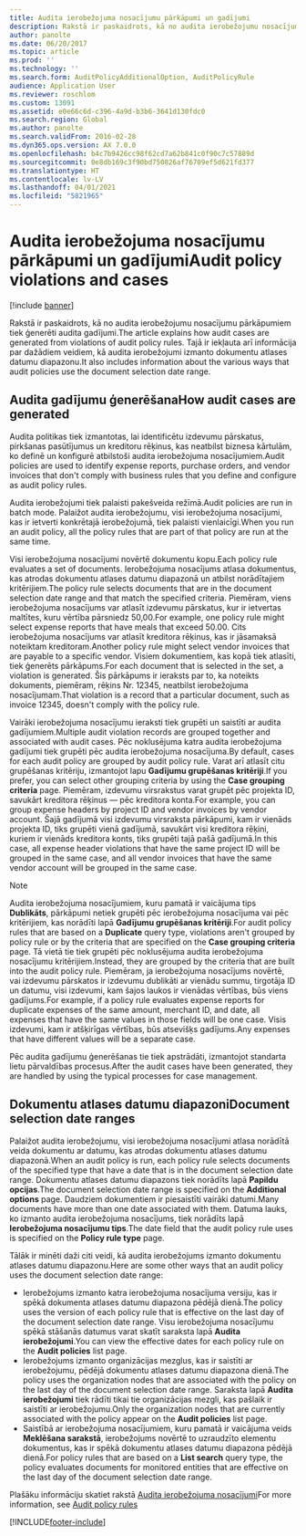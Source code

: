 ```yaml
---
title: Audita ierobežojuma nosacījumu pārkāpumi un gadījumi
description: Rakstā ir paskaidrots, kā no audita ierobežojumu nosacījumu pārkāpumiem tiek ģenerēti audita gadījumi. Tajā ir iekļauta arī informācija par dažādiem veidiem, kā audita ierobežojumi izmanto dokumentu atlases datumu diapazonu.
author: panolte
ms.date: 06/20/2017
ms.topic: article
ms.prod: ''
ms.technology: ''
ms.search.form: AuditPolicyAdditionalOption, AuditPolicyRule
audience: Application User
ms.reviewer: roschlom
ms.custom: 13091
ms.assetid: e0e66c6d-c396-4a9d-b3b6-3641d130fdc0
ms.search.region: Global
ms.author: panolte
ms.search.validFrom: 2016-02-28
ms.dyn365.ops.version: AX 7.0.0
ms.openlocfilehash: b4c7b9426cc98f62cd7a62b841c0f90c7c57889d
ms.sourcegitcommit: 0e8db169c3f90bd750826af76709ef5d621fd377
ms.translationtype: HT
ms.contentlocale: lv-LV
ms.lasthandoff: 04/01/2021
ms.locfileid: "5821965"
---
```

# <a name="audit-policy-violations-and-cases"></a><span data-ttu-id="dd96b-104">Audita ierobežojuma nosacījumu pārkāpumi un gadījumi</span><span class="sxs-lookup"><span data-stu-id="dd96b-104">Audit policy violations and cases</span></span>

[!include [banner](../includes/banner.md)]

<span data-ttu-id="dd96b-105">Rakstā ir paskaidrots, kā no audita ierobežojumu nosacījumu pārkāpumiem tiek ģenerēti audita gadījumi.</span><span class="sxs-lookup"><span data-stu-id="dd96b-105">The article explains how audit cases are generated from violations of audit policy rules.</span></span> <span data-ttu-id="dd96b-106">Tajā ir iekļauta arī informācija par dažādiem veidiem, kā audita ierobežojumi izmanto dokumentu atlases datumu diapazonu.</span><span class="sxs-lookup"><span data-stu-id="dd96b-106">It also includes information about the various ways that audit policies use the document selection date range.</span></span>

<a name="how-audit-cases-are-generated"></a><span data-ttu-id="dd96b-107">Audita gadījumu ģenerēšana</span><span class="sxs-lookup"><span data-stu-id="dd96b-107">How audit cases are generated</span></span>
-----------------------------

<span data-ttu-id="dd96b-108">Audita politikas tiek izmantotas, lai identificētu izdevumu pārskatus, pirkšanas pasūtījumus un kreditoru rēķinus, kas neatbilst biznesa kārtulām, ko definē un konfigurē atbilstoši audita ierobežojuma nosacījumiem.</span><span class="sxs-lookup"><span data-stu-id="dd96b-108">Audit policies are used to identify expense reports, purchase orders, and vendor invoices that don't comply with business rules that you define and configure as audit policy rules.</span></span> 

<span data-ttu-id="dd96b-109">Audita ierobežojumi tiek palaisti pakešveida režīmā.</span><span class="sxs-lookup"><span data-stu-id="dd96b-109">Audit policies are run in batch mode.</span></span> <span data-ttu-id="dd96b-110">Palaižot audita ierobežojumu, visi ierobežojuma nosacījumi, kas ir ietverti konkrētajā ierobežojumā, tiek palaisti vienlaicīgi.</span><span class="sxs-lookup"><span data-stu-id="dd96b-110">When you run an audit policy, all the policy rules that are part of that policy are run at the same time.</span></span>

<span data-ttu-id="dd96b-111">Visi ierobežojuma nosacījumi novērtē dokumentu kopu.</span><span class="sxs-lookup"><span data-stu-id="dd96b-111">Each policy rule evaluates a set of documents.</span></span> <span data-ttu-id="dd96b-112">Ierobežojuma nosacījums atlasa dokumentus, kas atrodas dokumentu atlases datumu diapazonā un atbilst norādītajiem kritērijiem.</span><span class="sxs-lookup"><span data-stu-id="dd96b-112">The policy rule selects documents that are in the document selection date range and that match the specified criteria.</span></span> <span data-ttu-id="dd96b-113">Piemēram, viens ierobežojuma nosacījums var atlasīt izdevumu pārskatus, kur ir ietvertas maltītes, kuru vērtība pārsniedz 50,00.</span><span class="sxs-lookup"><span data-stu-id="dd96b-113">For example, one policy rule might select expense reports that have meals that exceed 50.00.</span></span> <span data-ttu-id="dd96b-114">Cits ierobežojuma nosacījums var atlasīt kreditora rēķinus, kas ir jāsamaksā noteiktam kreditoram.</span><span class="sxs-lookup"><span data-stu-id="dd96b-114">Another policy rule might select vendor invoices that are payable to a specific vendor.</span></span> <span data-ttu-id="dd96b-115">Visiem dokumentiem, kas kopā tiek atlasīti, tiek ģenerēts pārkāpums.</span><span class="sxs-lookup"><span data-stu-id="dd96b-115">For each document that is selected in the set, a violation is generated.</span></span> <span data-ttu-id="dd96b-116">Šis pārkāpums ir ieraksts par to, ka noteikts dokuments, piemēram, rēķins Nr. 12345, neatbilst ierobežojuma nosacījumam.</span><span class="sxs-lookup"><span data-stu-id="dd96b-116">That violation is a record that a particular document, such as invoice 12345, doesn't comply with the policy rule.</span></span> 

<span data-ttu-id="dd96b-117">Vairāki ierobežojuma nosacījumu ieraksti tiek grupēti un saistīti ar audita gadījumiem.</span><span class="sxs-lookup"><span data-stu-id="dd96b-117">Multiple audit violation records are grouped together and associated with audit cases.</span></span> <span data-ttu-id="dd96b-118">Pēc noklusējuma katra audita ierobežojuma gadījumi tiek grupēti pēc audita ierobežojuma nosacījuma.</span><span class="sxs-lookup"><span data-stu-id="dd96b-118">By default, cases for each audit policy are grouped by audit policy rule.</span></span> <span data-ttu-id="dd96b-119">Varat arī atlasīt citu grupēšanas kritēriju, izmantojot lapu **Gadījumu grupēšanas kritēriji**.</span><span class="sxs-lookup"><span data-stu-id="dd96b-119">If you prefer, you can select other grouping criteria by using the **Case grouping criteria** page.</span></span> <span data-ttu-id="dd96b-120">Piemēram, izdevumu virsrakstus varat grupēt pēc projekta ID, savukārt kreditora rēķinus — pēc kreditora konta.</span><span class="sxs-lookup"><span data-stu-id="dd96b-120">For example, you can group expense headers by project ID and vendor invoices by vendor account.</span></span> <span data-ttu-id="dd96b-121">Šajā gadījumā visi izdevumu virsraksta pārkāpumi, kam ir vienāds projekta ID, tiks grupēti vienā gadījumā, savukārt visi kreditora rēķini, kuriem ir vienāds kreditora konts, tiks grupēti tajā pašā gadījumā.</span><span class="sxs-lookup"><span data-stu-id="dd96b-121">In this case, all expense header violations that have the same project ID will be grouped in the same case, and all vendor invoices that have the same vendor account will be grouped in the same case.</span></span> 

> [!NOTE]
> <span data-ttu-id="dd96b-122">Audita ierobežojuma nosacījumiem, kuru pamatā ir vaicājuma tips **Dublikāts**, pārkāpumi netiek grupēti pēc ierobežojuma nosacījuma vai pēc kritērijiem, kas norādīti lapā **Gadījumu grupēšanas kritēriji**.</span><span class="sxs-lookup"><span data-stu-id="dd96b-122">For audit policy rules that are based on a **Duplicate** query type, violations aren't grouped by policy rule or by the criteria that are specified on the **Case grouping criteria** page.</span></span> <span data-ttu-id="dd96b-123">Tā vietā tie tiek grupēti pēc noklusējuma audita ierobežojuma nosacījumu kritērijiem.</span><span class="sxs-lookup"><span data-stu-id="dd96b-123">Instead, they are grouped by the criteria that are built into the audit policy rule.</span></span> <span data-ttu-id="dd96b-124">Piemēram, ja ierobežojuma nosacījums novērtē, vai izdevumu pārskatos ir izdevumu dublikāti ar vienādu summu, tirgotāja ID un datumu, visi izdevumi, kam šajos laukos ir vienādas vērtības, būs viens gadījums.</span><span class="sxs-lookup"><span data-stu-id="dd96b-124">For example, if a policy rule evaluates expense reports for duplicate expenses of the same amount, merchant ID, and date, all expenses that have the same values in those fields will be one case.</span></span> <span data-ttu-id="dd96b-125">Visis izdevumi, kam ir atšķirīgas vērtības, būs atsevišķs gadījums.</span><span class="sxs-lookup"><span data-stu-id="dd96b-125">Any expenses that have different values will be a separate case.</span></span>

<span data-ttu-id="dd96b-126">Pēc audita gadījumu ģenerēšanas tie tiek apstrādāti, izmantojot standarta lietu pārvaldības procesus.</span><span class="sxs-lookup"><span data-stu-id="dd96b-126">After the audit cases have been generated, they are handled by using the typical processes for case management.</span></span>

## <a name="document-selection-date-ranges"></a><span data-ttu-id="dd96b-127">Dokumentu atlases datumu diapazoni</span><span class="sxs-lookup"><span data-stu-id="dd96b-127">Document selection date ranges</span></span>
<span data-ttu-id="dd96b-128">Palaižot audita ierobežojumu, visi ierobežojuma nosacījumi atlasa norādītā veida dokumentu ar datumu, kas atrodas dokumentu atlases datumu diapazonā.</span><span class="sxs-lookup"><span data-stu-id="dd96b-128">When an audit policy is run, each policy rule selects documents of the specified type that have a date that is in the document selection date range.</span></span> <span data-ttu-id="dd96b-129">Dokumentu atlases datumu diapazons tiek norādīts lapā **Papildu opcijas**.</span><span class="sxs-lookup"><span data-stu-id="dd96b-129">The document selection date range is specified on the **Additional options** page.</span></span> <span data-ttu-id="dd96b-130">Daudziem dokumentiem ir piesaistīti vairāki datumi.</span><span class="sxs-lookup"><span data-stu-id="dd96b-130">Many documents have more than one date associated with them.</span></span> <span data-ttu-id="dd96b-131">Datuma lauks, ko izmanto audita ierobežojuma nosacījums, tiek norādīts lapā **Ierobežojuma nosacījumu tips**.</span><span class="sxs-lookup"><span data-stu-id="dd96b-131">The date field that the audit policy rule uses is specified on the **Policy rule type** page.</span></span>

<span data-ttu-id="dd96b-132">Tālāk ir minēti daži citi veidi, kā audita ierobežojums izmanto dokumentu atlases datumu diapazonu.</span><span class="sxs-lookup"><span data-stu-id="dd96b-132">Here are some other ways that an audit policy uses the document selection date range:</span></span>

-   <span data-ttu-id="dd96b-133">Ierobežojums izmanto katra ierobežojuma nosacījuma versiju, kas ir spēkā dokumenta atlases datumu diapazona pēdējā dienā.</span><span class="sxs-lookup"><span data-stu-id="dd96b-133">The policy uses the version of each policy rule that is effective on the last day of the document selection date range.</span></span> <span data-ttu-id="dd96b-134">Visu ierobežojuma nosacījumu spēkā stāšanās datumus varat skatīt saraksta lapā **Audita ierobežojumi**.</span><span class="sxs-lookup"><span data-stu-id="dd96b-134">You can view the effective dates for each policy rule on the **Audit policies** list page.</span></span>
-   <span data-ttu-id="dd96b-135">Ierobežojums izmanto organizācijas mezglus, kas ir saistīti ar ierobežojumu, pēdējā dokumentu atlases datumu diapazona dienā.</span><span class="sxs-lookup"><span data-stu-id="dd96b-135">The policy uses the organization nodes that are associated with the policy on the last day of the document selection date range.</span></span> <span data-ttu-id="dd96b-136">Saraksta lapā **Audita ierobežojumi** tiek rādīti tikai tie organizācijas mezgli, kas pašlaik ir saistīti ar ierobežojumu.</span><span class="sxs-lookup"><span data-stu-id="dd96b-136">Only the organization nodes that are currently associated with the policy appear on the **Audit policies** list page.</span></span>
-   <span data-ttu-id="dd96b-137">Saistībā ar ierobežojuma nosacījumiem, kuru pamatā ir vaicājuma veids **Meklēšana sarakstā**, ierobežojums novērtē to uzraudzīto elementu dokumentus, kas ir spēkā dokumentu atlases datumu diapazona pēdējā dienā.</span><span class="sxs-lookup"><span data-stu-id="dd96b-137">For policy rules that are based on a **List search** query type, the policy evaluates documents for monitored entities that are effective on the last day of the document selection date range.</span></span>


<span data-ttu-id="dd96b-138">Plašāku informāciju skatiet rakstā [Audita ierobežojuma nosacījumi](audit-policy-rules.md)</span><span class="sxs-lookup"><span data-stu-id="dd96b-138">For more information, see [Audit policy rules](audit-policy-rules.md)</span></span>





[!INCLUDE[footer-include](../../includes/footer-banner.md)]